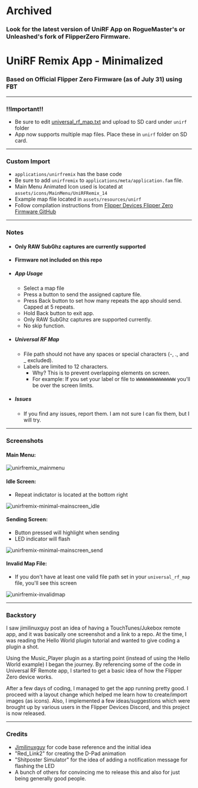 # Archived
### Look for the latest version of UniRF App on RogueMaster's or Unleashed's fork of FlipperZero Firmware.
# UniRF Remix App - Minimalized
### Based on Official Flipper Zero Firmware (as of July 31) using FBT
------------
### !!Important!!
- Be sure to edit [universal\_rf\_map.txt](https://github.com/ESurge/flipperzero-firmware-unirfremix/blob/dev-fbt/assets/resources/unirf/universal_rf_map.txt) and upload to SD card under ```unirf``` folder
- App now supports multiple map files. Place these in ```unirf``` folder on SD card.
------------
### Custom Import

- ```applications/unirfremix``` has the base code
- Be sure to add ```unirfremix``` to ```applications/meta/application.fam``` file.
- Main Menu Animated Icon used is located at ```assets/icons/MainMenu/UniRFRemix_14```
- Example map file located in ```assets/resources/unirf```
- Follow compilation instructions from [Flipper Devices Flipper Zero Firmware GitHub](https://github.com/flipperdevices/flipperzero-firmware)
------------
### Notes
* #### Only RAW SubGhz captures are currently supported

* #### Firmware not included on this repo

* ##### App Usage
  - Select a map file
  - Press a button to send the assigned capture file.
  - Press Back button to set how many repeats the app should send. Capped at 5 repeats.
  - Hold Back button to exit app.
  - Only RAW SubGhz captures are supported currently.
  - No skip function.

* ##### Universal RF Map
  - File path should not have any spaces or special characters (-, ., and _ excluded).
  - Labels are limited to 12 characters.
    - Why? This is to prevent overlapping elements on screen.
    - For example: If you set your label or file to ```WWWWWWWWWWWWWWW``` you'll be over the screen limits.

* ##### Issues
  - If you find any issues, report them. I am not sure I can fix them, but I will try.
------------
### Screenshots
#### Main Menu:
![unirfremix_mainmenu](https://user-images.githubusercontent.com/982575/169637623-bc41cfa5-6433-4198-a970-8fce42691ad7.png)
#### Idle Screen:
- Repeat indictator is located at the bottom right

![unirfremix-minimal-mainscreen_idle](https://user-images.githubusercontent.com/982575/174741909-aa1214b2-3d97-4232-ad5c-7e99711b8fa6.png)

#### Sending Screen:
- Button pressed will highlight when sending
- LED indicator will flash

![unirfremix-minimal-mainscreen_send](https://user-images.githubusercontent.com/982575/174741934-ef144ba4-109a-430a-b439-699b863ac61c.png)

#### Invalid Map File:
- If you don't have at least one valid file path set in your ```universal_rf_map``` file, you'll see this screen

![unirfremix-invalidmap](https://user-images.githubusercontent.com/982575/169639438-f1b96944-42c4-476c-9fe2-233d174c6262.png)

------------
### Backstory
I saw jimilinuxguy post an idea of having a TouchTunes/Jukebox remote app, and it was basically one screenshot and a link to a repo. At the time, I was reading the Hello World plugin tutorial and wanted to give coding a plugin a shot.

Using the Music_Player plugin as a starting point (instead of using the Hello World example) I began the journey. By referencing some of the code in Universal RF Remote app, I started to get a basic idea of how the Flipper Zero device works.

After a few days of coding, I managed to get the app running pretty good. I proceed with a layout change which helped me learn how to create/import images (as icons). Also, I implemented a few ideas/suggestions which were brought up by various users in the Flipper Devices Discord, and this project is now released.

------------
### Credits
- [Jimilinuxguy](https://github.com/jimilinuxguy) for code base reference and the initial idea
- "Red_Link2" for creating the D-Pad animation
- "Shitposter Simulator" for the idea of adding a notification message for flashing the LED
- A bunch of others for convincing me to release this and also for just being generally good people.
